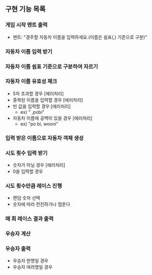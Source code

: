 ## 구현 기능 목록

### 게임 시작 멘트 출력
- 멘트: "경주할 자동차 이름을 입력하세요.(이름은 쉼표(,) 기준으로 구분)"
### 자동차 이름 입력 받기
### 자동차 이름 쉼표 기준으로 구분하여 자르기
### 자동차 이름 유효성 체크
- 5자 초과할 경우 [에러처리]
- 중복된 이름을 입력할 경우 [에러처리]
- 빈 값을 입력할 경우 [에러처리]
  - ex) " ,pobi"
- 자동차 이름에 공백이 있을 경우 [에러처리]
  - ex) "po bi, wooni"
### 입력 받은 이름으로 자동차 객체 생성
### 시도 횟수 입력 받기
- 숫자가 아닐 경우 [에러처리]
- 0을 입력할 경우
### 시도 횟수만큼 레이스 진행
- 랜덤 숫자 선택
- 숫자에 따라 전진하거나 멈춘다
### 매 회 레이스 결과 출력
### 우승자 계산
### 우승자 출력
- 우승자 한명일 경우
- 우승자 여려명일 경우






